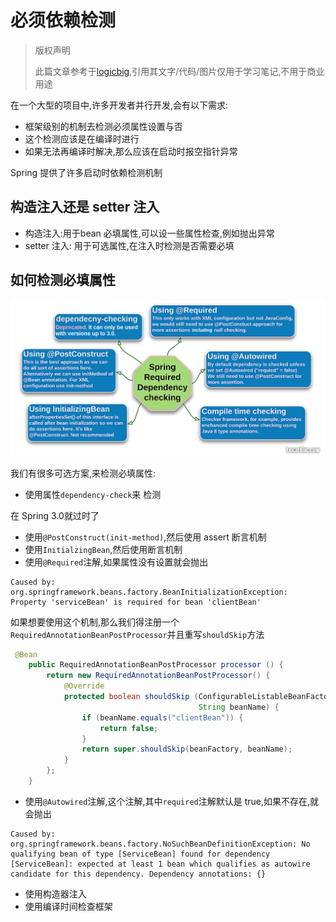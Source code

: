 # 必须依赖检测

> 版权声明
>
> 此篇文章参考于[logicbig](https://www.logicbig.com/),引用其文字/代码/图片仅用于学习笔记,不用于商业用途

在一个大型的项目中,许多开发者并行开发,会有以下需求:

- 框架级别的机制去检测必须属性设置与否
- 这个检测应该是在编译时进行
- 如果无法再编译时解决,那么应该在启动时报空指针异常

Spring 提供了许多启动时依赖检测机制

## 构造注入还是 setter 注入

- 构造注入:用于bean 必填属性,可以设一些属性检查,例如抛出异常
- setter 注入: 用于可选属性,在注入时检测是否需要必填

## 如何检测必填属性

![img](assets/diCheck.png)

我们有很多可选方案,来检测必填属性:

- 使用属性`dependency-check`来 检测

在 Spring 3.0就过时了

- 使用`@PostConstruct(init-method)`,然后使用 assert 断言机制
- 使用`InitialzingBean`,然后使用断言机制
- 使用`@Required`注解,如果属性没有设置就会抛出

```
Caused by: org.springframework.beans.factory.BeanInitializationException: Property 'serviceBean' is required for bean 'clientBean'

```

如果想要使用这个机制,那么我们得注册一个`RequiredAnnotationBeanPostProcessor`并且重写`shouldSkip`方法

```java
 @Bean
    public RequiredAnnotationBeanPostProcessor processor () {
        return new RequiredAnnotationBeanPostProcessor() {
            @Override
            protected boolean shouldSkip (ConfigurableListableBeanFactory beanFactory,
                                          String beanName) {
                if (beanName.equals("clientBean")) {
                    return false;
                }
                return super.shouldSkip(beanFactory, beanName);
            }
        };
    }
```

- 使用`@Autowired`注解,这个注解,其中`required`注解默认是 true,如果不存在,就会抛出

```
Caused by: org.springframework.beans.factory.NoSuchBeanDefinitionException: No qualifying bean of type [ServiceBean] found for dependency [ServiceBean]: expected at least 1 bean which qualifies as autowire candidate for this dependency. Dependency annotations: {}

```

- 使用构造器注入
- 使用编译时间检查框架